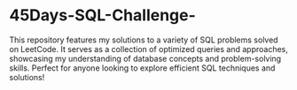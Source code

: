 # 45Days-SQL-Challenge-
This repository features my solutions to a variety of SQL problems solved on LeetCode. It serves as a collection of optimized queries and approaches, showcasing my understanding of database concepts and problem-solving skills. Perfect for anyone looking to explore efficient SQL techniques and solutions!
